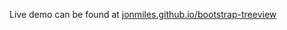 Live demo can be found at [jonmiles.github.io/bootstrap-treeview](http://jonmiles.github.io/bootstrap-treeview)